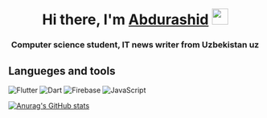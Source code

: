 

<!--
**Abdurashid006/Abdurashid006** is a ✨ _special_ ✨ repository because its `README.md` (this file) appears on your GitHub profile.

-->
<h1 align="center">Hi there, I'm <a href="https://daniilshat.ru/" target="_blank">Abdurashid</a> 
<img src="https://github.com/blackcater/blackcater/raw/main/images/Hi.gif" height="32"/></h1>
<h3 align="center">Computer science student, IT news writer from Uzbekistan uz </h3>

## Langueges and tools 
<img src="https://camo.githubusercontent.com/097cce3006adefa4dc166339d1d8971a0a9981f3d9971284d5327f6be9e159fb/68747470733a2f2f696d672e736869656c64732e696f2f62616467652f2d466c75747465722d3039303930393f7374796c653d666f722d7468652d6261646765266c6f676f3d666c7574746572266c6f676f436f6c6f723d343743354642" alt="Flutter" data-canonical-src="https://img.shields.io/badge/-Flutter-090909?style=for-the-badge&amp;logo=flutter&amp;logoColor=47C5FB" style="max-width: 100%;">
<img src="https://camo.githubusercontent.com/ada65a2b5f69ce66a2b153e12317fd8faa6ee98bafdab15d60fdd1e9156c1884/68747470733a2f2f696d672e736869656c64732e696f2f62616467652f2d446172742d3039303930393f7374796c653d666f722d7468652d6261646765266c6f676f3d64617274266c6f676f436f6c6f723d303937434442" alt="Dart" data-canonical-src="https://img.shields.io/badge/-Dart-090909?style=for-the-badge&amp;logo=dart&amp;logoColor=097CDB" style="max-width: 100%;">
<img src="https://camo.githubusercontent.com/6641069e0ffd5f96888b1d1d3ae123bc1bb793168d85e25cde56a6a9ae5f8edf/68747470733a2f2f696d672e736869656c64732e696f2f62616467652f2d46697265626173652d3039303930393f7374796c653d666f722d7468652d6261646765266c6f676f3d6669726562617365266c6f676f436f6c6f723d463843353243" alt="Firebase" data-canonical-src="https://img.shields.io/badge/-Firebase-090909?style=for-the-badge&amp;logo=firebase&amp;logoColor=F8C52C" style="max-width: 100%;">
<img src="https://camo.githubusercontent.com/01a47d16f46c9a251acf847c5c746bb9af8e11111e96e18c3e47ca8d6b506770/68747470733a2f2f696d672e736869656c64732e696f2f62616467652f2d4a6176615363726970742d3039303930393f7374796c653d666f722d7468652d6261646765266c6f676f3d4a617661536372697074266c6f676f436f6c6f723d453944353444" alt="JavaScript" data-canonical-src="https://img.shields.io/badge/-JavaScript-090909?style=for-the-badge&amp;logo=JavaScript&amp;logoColor=E9D54D" style="max-width: 100%;">

[![Anurag's GitHub stats](https://github-readme-stats.vercel.app/api?username=Abdurashid006)](https://github.com/anuraghazra/github-readme-stats)
